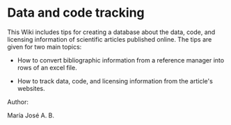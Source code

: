 # Data and code tracking

This Wiki includes tips for creating a database about the data, code, and licensing information of scientific articles published online. The tips are given for two main topics:

- How to convert bibliographic information from a reference manager into rows of an excel file.

- How to track data, code, and licensing information from the article's websites.

Author:

María José A. B.
